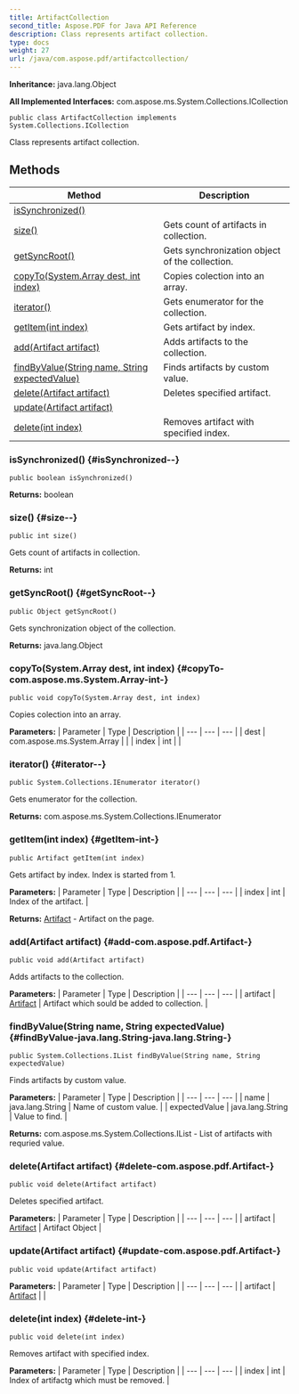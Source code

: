 ```yaml
---
title: ArtifactCollection
second_title: Aspose.PDF for Java API Reference
description: Class represents artifact collection.
type: docs
weight: 27
url: /java/com.aspose.pdf/artifactcollection/
---
```

**Inheritance:**
java.lang.Object

**All Implemented Interfaces:**
com.aspose.ms.System.Collections.ICollection
```
public class ArtifactCollection implements System.Collections.ICollection
```

Class represents artifact collection.
## Methods

| Method | Description |
| --- | --- |
| [isSynchronized()](#isSynchronized--) |  |
| [size()](#size--) | Gets count of artifacts in collection. |
| [getSyncRoot()](#getSyncRoot--) | Gets synchronization object of the collection. |
| [copyTo(System.Array dest, int index)](#copyTo-com.aspose.ms.System.Array-int-) | Copies colection into an array. |
| [iterator()](#iterator--) | Gets enumerator for the collection. |
| [getItem(int index)](#getItem-int-) | Gets artifact by index. |
| [add(Artifact artifact)](#add-com.aspose.pdf.Artifact-) | Adds artifacts to the collection. |
| [findByValue(String name, String expectedValue)](#findByValue-java.lang.String-java.lang.String-) | Finds artifacts by custom value. |
| [delete(Artifact artifact)](#delete-com.aspose.pdf.Artifact-) | Deletes specified artifact. |
| [update(Artifact artifact)](#update-com.aspose.pdf.Artifact-) |  |
| [delete(int index)](#delete-int-) | Removes artifact with specified index. |
### isSynchronized() {#isSynchronized--}
```
public boolean isSynchronized()
```




**Returns:**
boolean
### size() {#size--}
```
public int size()
```


Gets count of artifacts in collection.

**Returns:**
int
### getSyncRoot() {#getSyncRoot--}
```
public Object getSyncRoot()
```


Gets synchronization object of the collection.

**Returns:**
java.lang.Object
### copyTo(System.Array dest, int index) {#copyTo-com.aspose.ms.System.Array-int-}
```
public void copyTo(System.Array dest, int index)
```


Copies colection into an array.

**Parameters:**
| Parameter | Type | Description |
| --- | --- | --- |
| dest | com.aspose.ms.System.Array |  |
| index | int |  |

### iterator() {#iterator--}
```
public System.Collections.IEnumerator iterator()
```


Gets enumerator for the collection.

**Returns:**
com.aspose.ms.System.Collections.IEnumerator
### getItem(int index) {#getItem-int-}
```
public Artifact getItem(int index)
```


Gets artifact by index. Index is started from 1.

**Parameters:**
| Parameter | Type | Description |
| --- | --- | --- |
| index | int | Index of the artifact. |

**Returns:**
[Artifact](../../com.aspose.pdf/artifact) - Artifact on the page.
### add(Artifact artifact) {#add-com.aspose.pdf.Artifact-}
```
public void add(Artifact artifact)
```


Adds artifacts to the collection.

**Parameters:**
| Parameter | Type | Description |
| --- | --- | --- |
| artifact | [Artifact](../../com.aspose.pdf/artifact) | Artifact which sould be added to collection. |

### findByValue(String name, String expectedValue) {#findByValue-java.lang.String-java.lang.String-}
```
public System.Collections.IList findByValue(String name, String expectedValue)
```


Finds artifacts by custom value.

**Parameters:**
| Parameter | Type | Description |
| --- | --- | --- |
| name | java.lang.String | Name of custom value. |
| expectedValue | java.lang.String | Value to find. |

**Returns:**
com.aspose.ms.System.Collections.IList - List of artifacts with requried value.
### delete(Artifact artifact) {#delete-com.aspose.pdf.Artifact-}
```
public void delete(Artifact artifact)
```


Deletes specified artifact.

**Parameters:**
| Parameter | Type | Description |
| --- | --- | --- |
| artifact | [Artifact](../../com.aspose.pdf/artifact) | Artifact Object |

### update(Artifact artifact) {#update-com.aspose.pdf.Artifact-}
```
public void update(Artifact artifact)
```




**Parameters:**
| Parameter | Type | Description |
| --- | --- | --- |
| artifact | [Artifact](../../com.aspose.pdf/artifact) |  |

### delete(int index) {#delete-int-}
```
public void delete(int index)
```


Removes artifact with specified index.

**Parameters:**
| Parameter | Type | Description |
| --- | --- | --- |
| index | int | Index of artifactg which must be removed. |

